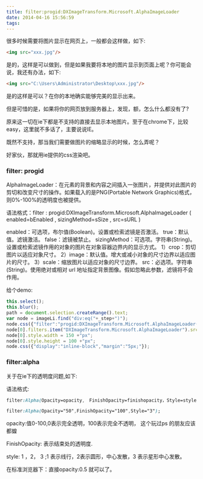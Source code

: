 ```yaml
---
title: filter:progid:DXImageTransform.Microsoft.AlphaImageLoader
date: 2014-04-16 15:56:59
tags:
---
```

很多时候需要将图片显示在网页上，一般都会这样做，如下:
``` html
<img src="xxx.jpg"/>
```

是的，这样是可以做到，但是如果我要将本地的图片显示到页面上呢？你可能会说，我还有办法，如下:
``` html
<img src="C:\Users\Administrator\Desktop\xxx.jpg"/>
```

是的这样是可以？在你的本地确实能够完美的显示出来。

但是可惜的是，如果将你的网页放到服务器上，发现，额，怎么什么都没有了?

原来这一切在ie下都是不支持的直接去显示本地图片。至于在chrome下，比较easy，这里就不多话了，主要说说IE。

既然不支持，那当我们需要做图片的缩略显示的时候，怎么弄呢？

好家伙，那就用ie提供的css渲染吧。
### filter: progid

AlphaImageLoader：在元素的背景和内容之间插入一张图片，并提供对此图片的剪切和改变尺寸的操作。如果载入的是PNG(Portable Network Graphics)格式，则0%-100%的透明度也被提供。

语法格式：filter : progid:DXImageTransform.Microsoft.AlphaImageLoader ( enabled=bEnabled , sizingMethod=sSize , src=sURL )

enabled：可选项，布尔值(Boolean)。设置或检索滤镜是否激活。 true：默认值。滤镜激活。 false：滤镜被禁止。
sizingMethod：可选项。字符串(String)。设置或检索滤镜作用的对象的图片在对象容器边界内的显示方式。
1）crop：剪切图片以适应对象尺寸。
2）image：默认值。增大或减小对象的尺寸边界以适应图片的尺寸。
3）scale：缩放图片以适应对象的尺寸边界。
src：必选项。字符串(String)。使用绝对或相对 url 地址指定背景图像。假如忽略此参数，滤镜将不会作用。

给个demo:
``` javascript
this.select(); 
this.blur();
path = document.selection.createRange().text; 
var node = imageLi.find("div:eq("+_step+")");
node.css({"filter":"progid:DXImageTransform.Microsoft.AlphaImageLoader(sizingMethod=scale)"});
node[0].filters.item("DXImageTransform.Microsoft.AlphaImageLoader").src = path;
node[0].style.width = 150 +"px";
node[0].style.height = 100 +"px";
node.css({"display":"inline-block","margin":"5px;"});

```
### filter:alpha

关于在ie下的透明度问题,如下:

语法格式:
``` css
filter:Alpha(Opacity=opacity,　FinishOpacity=finishopacity，Style=style,　StartX=startX，StartY=startY，FinishX=finishX，FinishY=finishY)

filter:Alpha(Opacity="50",FinishOpacity="100",Style="3");
```

opacity:值0-100,0表示完全透明，100表示完全不透明， 这个玩过ps 的朋友应该都蝗

FinishOpacity: 表示结束处的透明度.

style: 1 ，2， 3 ;1 表示线行，2表示圆形，中心发散，3 表示星形中心发散。

在标准浏览器下：直接opacity:0.5 就可以了。